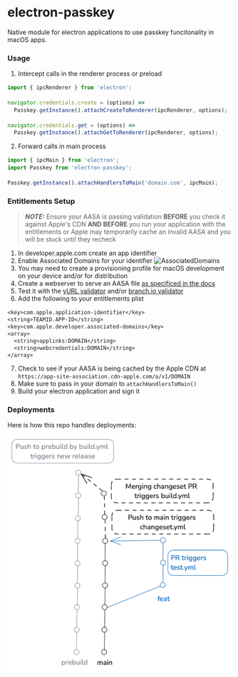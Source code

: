 # electron-passkey

Native module for electron applications to use passkey funcitonality in macOS apps.

### Usage

1) Intercept calls in the renderer process or preload
```js
import { ipcRenderer } from 'electron';

navigator.credentials.create = (options) =>
  Passkey.getInstance().attachCreateToRenderer(ipcRenderer, options);

navigator.credentials.get = (options) =>
  Passkey.getInstance().attachGetToRenderer(ipcRenderer, options);
```

2) Forward calls in main process

```js
import { ipcMain } from 'electron';
import Passkey from 'electron-passkey';

Passkey.getInstance().attachHandlersToMain('domain.com', ipcMain);
```

### Entitlements Setup

> **_NOTE:_** Ensure your AASA is passing validation **BEFORE** you check it against Apple's CDN **AND BEFORE** you run your application with the entitlements or Apple may temporarily cache an invalid AASA and you will be stuck until they recheck

1) In developer.apple.com create an app identifier
2) Enable Associated Domains for your identifier
![AssociatedDomains](images/AssociatedDomains.png "Associated Domains")
3) You may need to create a provisioning profile for macOS development on your device and/or for distribution
4) Create a webserver to serve an AASA file [as specificed in the docs](https://developer.apple.com/documentation/xcode/supporting-associated-domains#Add-the-associated-domain-file-to-your-website)
5) Test it with the [yURL validator](https://yurl.chayev.com) and/or [branch.io validator](https://branch.io/resources/aasa-validator/)
6) Add the following to your entitlements plist
```
<key>com.apple.application-identifier</key>
<string>TEAMID.APP-ID</string>
<key>com.apple.developer.associated-domains</key>
<array>
  <string>applinks:DOMAIN</string>
  <string>webcredentials:DOMAIN</string>
</array>
```
7) Check to see if your AASA is being cached by the Apple CDN at `https://app-site-association.cdn-apple.com/a/v1/DOMAIN`
8) Make sure to pass in your domain to `attachHandlersToMain()`
9) Build your electron application and sign it

### Deployments

Here is how this repo handles deployments:

![Deployments](Deployment.png "Deplyoments")